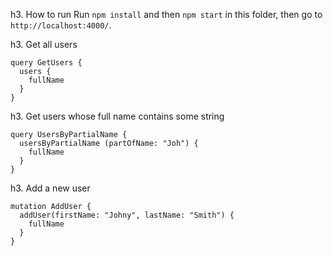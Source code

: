 h3. How to run
Run `npm install` and then `npm start` in this folder, 
then go to `http://localhost:4000/`.

h3. Get all users
```qraphql
query GetUsers {
  users {
    fullName
  }
}
```

h3. Get users whose full name contains some string
```qraphql
query UsersByPartialName {
  usersByPartialName (partOfName: "Joh") {
    fullName
  }
}
```

h3. Add a new user
```qraphql
mutation AddUser {
  addUser(firstName: "Johny", lastName: "Smith") {
    fullName
  }
}
```